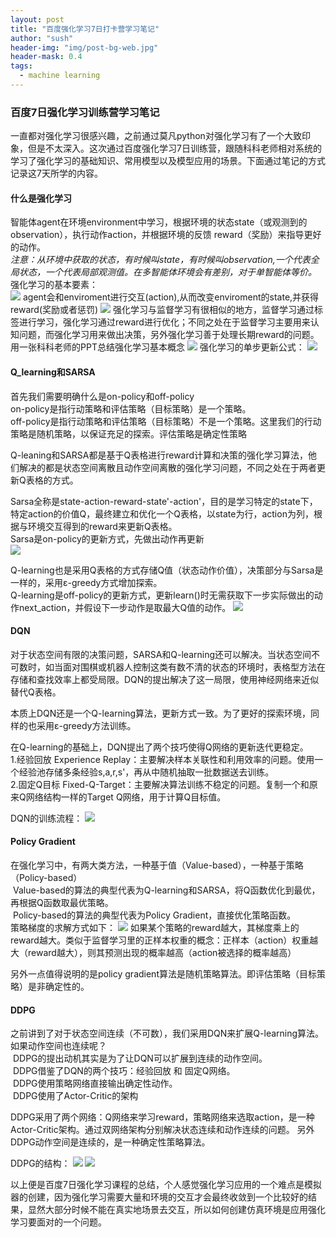 ```yaml
---
layout: post
title: "百度强化学习7日打卡营学习笔记"
author: "sush"
header-img: "img/post-bg-web.jpg"
header-mask: 0.4
tags:
  - machine learning
---
```

### **百度7日强化学习训练营学习笔记**
一直都对强化学习很感兴趣，之前通过莫凡python对强化学习有了一个大致印象，但是不太深入。这次通过百度强化学习7日训练营，跟随科科老师相对系统的学习了强化学习的基础知识、常用模型以及模型应用的场景。下面通过笔记的方式记录这7天所学的内容。  

#### 什么是强化学习
智能体agent在环境environment中学习，根据环境的状态state（或观测到的observation），执行动作action，并根据环境的反馈 reward（奖励）来指导更好的动作。  
*注意：从环境中获取的状态，有时候叫state，有时候叫observation,一个代表全局状态，一个代表局部观测值。在多智能体环境会有差别，对于单智能体等价。*  
强化学习的基本要素：  
<img src="/blog/img/in-post/reforce_1.png">
agent会和enviroment进行交互(action),从而改变enviroment的state,并获得reward(奖励或者惩罚)
<img src="/blog/img/in-post/reforce_learning.png">
强化学习与监督学习有很相似的地方，监督学习通过标签进行学习，强化学习通过reward进行优化；不同之处在于监督学习主要用来认知问题，而强化学习用来做出决策，另外强化学习善于处理长期reward的问题。  
用一张科科老师的PPT总结强化学习基本概念
<img src="/blog/img/in-post/reforce_2.png">
强化学习的单步更新公式：
<img src="/blog/img/in-post/TD_update.png">


#### Q_learning和SARSA
首先我们需要明确什么是on-policy和off-policy<br>
on-policy是指行动策略和评估策略（目标策略）是一个策略。<br>
off-policy是指行动策略和评估策略（目标策略）不是一个策略。这里我们的行动策略是随机策略，以保证充足的探索。评估策略是确定性策略

Q-leaning和SARSA都是基于Q表格进行reward计算和决策的强化学习算法，他们解决的都是状态空间离散且动作空间离散的强化学习问题，不同之处在于两者更新Q表格的方式。

Sarsa全称是state-action-reward-state'-action'，目的是学习特定的state下，特定action的价值Q，最终建立和优化一个Q表格，以state为行，action为列，根据与环境交互得到的reward来更新Q表格。<br>
Sarsa是on-policy的更新方式，先做出动作再更新<br>
<img src="/blog/img/in-post/sarsa_update_function.png">

Q-learning也是采用Q表格的方式存储Q值（状态动作价值），决策部分与Sarsa是一样的，采用ε-greedy方式增加探索。<br>
Q-learning是off-policy的更新方式，更新learn()时无需获取下一步实际做出的动作next_action，并假设下一步动作是取最大Q值的动作。
<img src="/blog/img/in-post/Q-learning-function.png">

#### DQN
对于状态空间有限的决策问题，SARSA和Q-learning还可以解决。当状态空间不可数时，如当面对围棋或机器人控制这类有数不清的状态的环境时，表格型方法在存储和查找效率上都受局限。DQN的提出解决了这一局限，使用神经网络来近似替代Q表格。

本质上DQN还是一个Q-learning算法，更新方式一致。为了更好的探索环境，同样的也采用ε-greedy方法训练。

在Q-learning的基础上，DQN提出了两个技巧使得Q网络的更新迭代更稳定。<br>
1.经验回放 Experience Replay：主要解决样本关联性和利用效率的问题。使用一个经验池存储多条经验s,a,r,s'，再从中随机抽取一批数据送去训练。<br>
2.固定Q目标 Fixed-Q-Target：主要解决算法训练不稳定的问题。复制一个和原来Q网络结构一样的Target Q网络，用于计算Q目标值。

DQN的训练流程：
<img src="/blog/img/in-post/DQN.png">


#### Policy Gradient
在强化学习中，有两大类方法，一种基于值（Value-based），一种基于策略（Policy-based）<br>
&nbsp;Value-based的算法的典型代表为Q-learning和SARSA，将Q函数优化到最优，再根据Q函数取最优策略。<br>
&nbsp;Policy-based的算法的典型代表为Policy Gradient，直接优化策略函数。<br>
策略梯度的求解方式如下：
<img src="/blog/img/in-post/DQN.png">
如果某个策略的reward越大，其梯度乘上的reward越大。类似于监督学习里的正样本权重的概念：正样本（action）权重越大（reward越大），则其预测出现的概率越高（action被选择的概率越高）

另外一点值得说明的是policy gradient算法是随机策略算法。即评估策略（目标策略）是非确定性的。

#### DDPG
之前讲到了对于状态空间连续（不可数），我们采用DQN来扩展Q-learning算法。如果动作空间也连续呢？<br>
&nbsp;DDPG的提出动机其实是为了让DQN可以扩展到连续的动作空间。<br>
&nbsp;DDPG借鉴了DQN的两个技巧：经验回放 和 固定Q网络。<br>
&nbsp;DDPG使用策略网络直接输出确定性动作。<br>
&nbsp;DDPG使用了Actor-Critic的架构

DDPG采用了两个网络：Q网络来学习reward，策略网络来选取action，是一种Actor-Critic架构。通过双网络架构分别解决状态连续和动作连续的问题。
另外DDPG动作空间是连续的，是一种确定性策略算法。

DDPG的结构：
<img src="/blog/img/in-post/DDPG2.png">
<img src="/blog/img/in-post/DDPG.png">

以上便是百度7日强化学习课程的总结，个人感觉强化学习应用的一个难点是模拟器的创建，因为强化学习需要大量和环境的交互才会最终收敛到一个比较好的结果，显然大部分时候不能在真实地场景去交互，所以如何创建仿真环境是应用强化学习要面对的一个问题。











